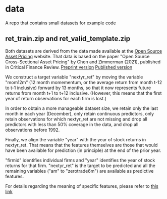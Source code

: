 # data
A repo that contains small datasets for example code

## ret_train.zip and ret_valid_template.zip

Both datasets are derived from the data made available at the [Open Source Asset Pricing](https://www.openassetpricing.com/) website. That data is based on the paper "Open Source Cross-Sectional Asset Pricing" by Chen and Zimmerman (2021),  published in Critical Finance Review. [Preprint version](https://papers.ssrn.com/sol3/papers.cfm?abstract_id=3604626) [Published version](http://dx.doi.org/10.1561/104.00000112)

We construct a target variable "nextyr_ret" by moving the variable "mom12m" (12 month momementum, or the average return from month t-12 to t-1 inclusive) forward by 13 months, so that it now represents future returns from month t+1 to t+12 inclusive. (However, this means that the first year of return observations for each firm is lost.)

In order to obtain a more manageable dataset size, we retain only the last month in each year (December), only retain continuous predictors, only retain observations for which nextyr_ret are not missing and drop all predictors with less than 50% coverage in the data, and drop all observations before 1992. 

Finally, we align the variable "year" with the year of stock returns in nextyr_ret. That means that the features themselves are those that would have been available for prediction (in principle) at the end of the prior year. 

"firmid" identifies individual firms and "year" identifies the year of stock returns for that firm. "nextyr_ret" is the target to be predicted and all the remaining variables ("am" to "zerotrade6m") are available as predictive features.

For details regarding the meaning of specific features, please refer to [this link](https://drive.google.com/file/d/1Sev9s6cPFUGgxp1pFiej0lGzpsMqJCI2/view?usp=drive_link)
